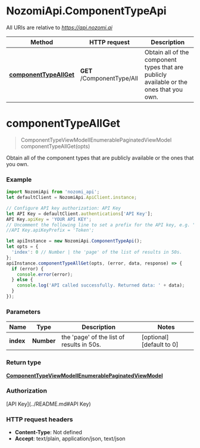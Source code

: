 # NozomiApi.ComponentTypeApi

All URIs are relative to *https://api.nozomi.ai*

Method | HTTP request | Description
------------- | ------------- | -------------
[**componentTypeAllGet**](ComponentTypeApi.md#componentTypeAllGet) | **GET** /ComponentType/All | Obtain all of the component types that are publicly available or the ones that you own.

<a name="componentTypeAllGet"></a>
# **componentTypeAllGet**
> ComponentTypeViewModelIEnumerablePaginatedViewModel componentTypeAllGet(opts)

Obtain all of the component types that are publicly available or the ones that you own.

### Example
```javascript
import NozomiApi from 'nozomi_api';
let defaultClient = NozomiApi.ApiClient.instance;

// Configure API key authorization: API Key
let API Key = defaultClient.authentications['API Key'];
API Key.apiKey = 'YOUR API KEY';
// Uncomment the following line to set a prefix for the API key, e.g. "Token" (defaults to null)
//API Key.apiKeyPrefix = 'Token';

let apiInstance = new NozomiApi.ComponentTypeApi();
let opts = { 
  'index': 0 // Number | the 'page' of the list of results in 50s.
};
apiInstance.componentTypeAllGet(opts, (error, data, response) => {
  if (error) {
    console.error(error);
  } else {
    console.log('API called successfully. Returned data: ' + data);
  }
});
```

### Parameters

Name | Type | Description  | Notes
------------- | ------------- | ------------- | -------------
 **index** | **Number**| the &#x27;page&#x27; of the list of results in 50s. | [optional] [default to 0]

### Return type

[**ComponentTypeViewModelIEnumerablePaginatedViewModel**](ComponentTypeViewModelIEnumerablePaginatedViewModel.md)

### Authorization

[API Key](../README.md#API Key)

### HTTP request headers

 - **Content-Type**: Not defined
 - **Accept**: text/plain, application/json, text/json

